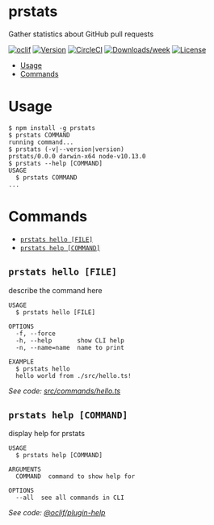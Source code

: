 prstats
=======

Gather statistics about GitHub pull requests

[![oclif](https://img.shields.io/badge/cli-oclif-brightgreen.svg)](https://oclif.io)
[![Version](https://img.shields.io/npm/v/prstats.svg)](https://npmjs.org/package/prstats)
[![CircleCI](https://circleci.com/gh/zenclabs/prstats/tree/master.svg?style=shield)](https://circleci.com/gh/zenclabs/prstats/tree/master)
[![Downloads/week](https://img.shields.io/npm/dw/prstats.svg)](https://npmjs.org/package/prstats)
[![License](https://img.shields.io/npm/l/prstats.svg)](https://github.com/zenclabs/prstats/blob/master/package.json)

<!-- toc -->
* [Usage](#usage)
* [Commands](#commands)
<!-- tocstop -->
# Usage
<!-- usage -->
```sh-session
$ npm install -g prstats
$ prstats COMMAND
running command...
$ prstats (-v|--version|version)
prstats/0.0.0 darwin-x64 node-v10.13.0
$ prstats --help [COMMAND]
USAGE
  $ prstats COMMAND
...
```
<!-- usagestop -->
# Commands
<!-- commands -->
* [`prstats hello [FILE]`](#prstats-hello-file)
* [`prstats help [COMMAND]`](#prstats-help-command)

## `prstats hello [FILE]`

describe the command here

```
USAGE
  $ prstats hello [FILE]

OPTIONS
  -f, --force
  -h, --help       show CLI help
  -n, --name=name  name to print

EXAMPLE
  $ prstats hello
  hello world from ./src/hello.ts!
```

_See code: [src/commands/hello.ts](https://github.com/zenclabs/prstats/blob/v0.0.0/src/commands/hello.ts)_

## `prstats help [COMMAND]`

display help for prstats

```
USAGE
  $ prstats help [COMMAND]

ARGUMENTS
  COMMAND  command to show help for

OPTIONS
  --all  see all commands in CLI
```

_See code: [@oclif/plugin-help](https://github.com/oclif/plugin-help/blob/v2.1.3/src/commands/help.ts)_
<!-- commandsstop -->
